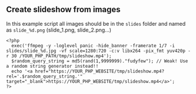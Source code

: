 ## Create slideshow from images

In this example script all images should be in the `slides` folder and named as `slide_%d.png` (slide_1.png, slide_2.png...)

```
<?php
  exec('ffmpeg -y -loglevel panic -hide_banner -framerate 1/7 -i slides/slide_%d.jpg -vf scale=1280:720 -c:v libx264 -pix_fmt yuv420p -r 30 /YOUR_PHP_PATH/tmp/slideshow.mp4');
  $random_query_string = md5(rand(1,9999999)."fudyfew"); // Weak! Use a random string generator instead!!
  echo '<a href="https://YOUR_PHP_WEBSITE/tmp/slideshow.mp4?rel='.$random_query_string.'" target="_blank">https://YOUR_PHP_WEBSITE/tmp/slideshow.mp4</a>';
?>
```
